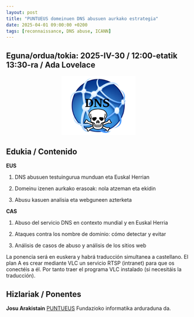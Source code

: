 ```yaml
---
layout: post
title: "PUNTUEUS domeinuen DNS abusuen aurkako estrategia"
date: 2025-04-01 09:00:00 +0200
tags: [reconnaissance, DNS abuse, ICANN]
---
```


## Eguna/ordua/tokia: 2025-IV-30 / 12:00-etatik 13:30-ra / Ada Lovelace

<div style="text-align: center;">
<img src="/assets/img/posts/DNS_spoofing.png" alt="Descripción de la imagen: El mundo cubierto por redes interconectadas, donde se destaca la sigla DNS y una calavera pirata." title="El mundo cubierto por redes interconectadas, donde se destaca la sigla DNS y una calavera pirata (bytelearning.blogspot.com)." width="40%" />
</div>

## Edukia / Contenido

**EUS**

1. DNS abusuen testuingurua munduan eta Euskal Herrian

2. Domeinu izenen aurkako erasoak: nola atzeman eta ekidin

3. Abusu kasuen analisia eta webguneen azterketa

**CAS**

1. Abuso del servicio DNS en contexto mundial y en Euskal Herria

2. Ataques contra los nombre de dominio: cómo detectar y evitar

3. Análisis de casos de abuso y análisis de los sitios web

La ponencia será en euskera y habrá traducción simultanea a castellano. El plan A es crear mediante VLC un servicio RTSP (intranet) para que os conectéis a él. Por tanto traer el programa VLC instalado (si necesitáis la traducción). 

## Hizlariak / Ponentes

**Josu Arakistain** [PUNTUEUS](https://puntu.eus/) Fundazioko informatika arduraduna da.

